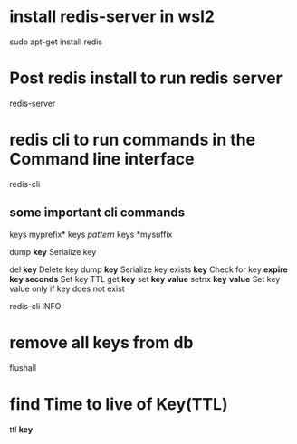 # install redis-server in wsl2
sudo apt-get install redis


# Post redis install to run redis server
redis-server

# redis cli to run commands in the Command line interface
redis-cli 

## some important cli commands

keys myprefix*
keys *pattern*
keys *mysuffix



dump **key** Serialize key

del **key** Delete key
dump **key** Serialize key
exists **key** Check for key
**expire key seconds** Set key TTL
get **key**
set **key** **value**
setnx **key** **value** Set key value only if key does not exist

redis-cli INFO

# remove all keys from db
flushall 

# find Time to live of Key(TTL)
ttl **key**